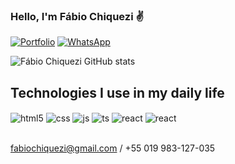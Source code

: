 ### Hello, I'm Fábio Chiquezi ✌️
[![Portfolio](https://img.shields.io/badge/website-000000?style=for-the-badge&logo=About.me&logoColor=white)](https://vexx.chiquezi.com/)
[![WhatsApp](https://img.shields.io/badge/WhatsApp-25D366?style=for-the-badge&logo=whatsapp&logoColor=white)](https://wa.me/+5519983127035)


![Fábio Chiquezi GitHub stats](https://github-readme-stats.vercel.app/api?username=fabiochiquezi&show_icons=true&theme=radical)

## Technologies I use in my daily life

<div style="display: inline_block">
  <img align="center" alt="html5" src="https://img.shields.io/badge/HTML5-E34F26?style=for-the-badge&logo=html5&logoColor=white" />
  <img align="center" alt="css" src="https://img.shields.io/badge/CSS3-1572B6?style=for-the-badge&logo=css3&logoColor=white" />
  <img align="center" alt="js" src="https://img.shields.io/badge/JavaScript-F7DF1E?style=for-the-badge&logo=javascript&logoColor=black" />
  <img align="center" alt="ts" src="https://img.shields.io/badge/TypeScript-007ACC?style=for-the-badge&logo=typescript&logoColor=white" />
  <img align="center" alt="react" src="https://img.shields.io/badge/React-20232A?style=for-the-badge&logo=react&logoColor=61DAFB" />
  <img align="center" alt="react" src="https://img.shields.io/badge/Figma-F24E1E?style=for-the-badge&logo=figma&logoColor=white" />
</div><br/>

fabiochiquezi@gmail.com / +55 019 983-127-035
<!-- [![Instagram](https://img.shields.io/badge/Instagram-E4405F?style=for-the-badge&logo=instagram&logoColor=white)](https://www.instagram.com/fchiquezi/) -->
